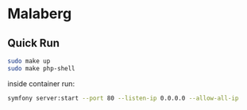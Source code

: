 # Malaberg

## Quick Run
```bash
sudo make up
sudo make php-shell
```
inside container run:
```bash
symfony server:start --port 80 --listen-ip 0.0.0.0 --allow-all-ip
```

